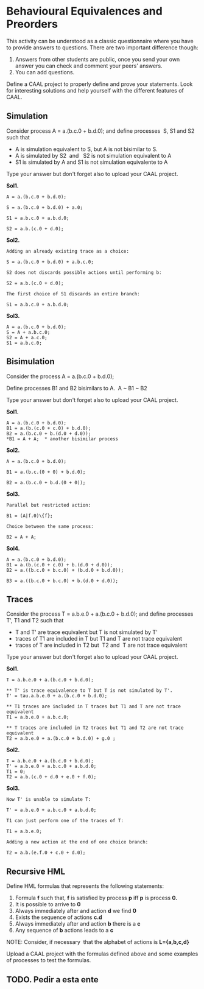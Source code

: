 # Behavioural Equivalences and Preorders

This activity can be understood as a classic questionnaire where you 
have to provide answers to questions. There are two important difference 
though:

1. Answers from other students are public, once you send your own
answer you can check and comment your peers' answers.
2. You can add questions.

Define a CAAL project to properly define and prove your statements. Look for 
interesting solutions and help yourself with the different features of 
CAAL.

## Simulation

Consider process A = a.(b.c.0 + b.d.0); and define processes  S, S1 and S2 such that

- A is simulation equivalent to S, but A is not bisimilar to S.
- A is simulated by S2  and   S2 is not simulation equivalent to A
- S1 is simulated by A and S1 is not simulation equivalente to A

Type your answer but don't forget also to upload your CAAL project.

**Sol1.**

```
A = a.(b.c.0 + b.d.0);

S = a.(b.c.0 + b.d.0) + a.0;

S1 = a.b.c.0 + a.b.d.0;

S2 = a.b.(c.0 + d.0);
```

**Sol2.**

```
Adding an already existing trace as a choice:

S = a.(b.c.0 + b.d.0) + a.b.c.0;

S2 does not discards possible actions until performing b:

S2 = a.b.(c.0 + d.0);

The first choice of S1 discards an entire branch:

S1 = a.b.c.0 + a.b.d.0;
```

**Sol3.**

```
A = a.(b.c.0 + b.d.0);
S = A + a.b.c.0;
S2 = A + a.c.0;
S1 = a.b.c.0;
```

## Bisimulation

Consider the process A = a.(b.c.0 + b.d.0);

Define processes B1 and B2 bisimilars to A.  A ~ B1 ~ B2

Type your answer but don't forget also to upload your CAAL project.

**Sol1.**

```
A = a.(b.c.0 + b.d.0);
B1 = a.(b.(c.0 + c.0) + b.d.0);
B2 = a.(b.c.0 + b.(d.0 + d.0));
*B1 = A + A;  * another bisimilar process
```

**Sol2.**

```
A = a.(b.c.0 + b.d.0);

B1 = a.(b.c.(0 + 0) + b.d.0);

B2 = a.(b.c.0 + b.d.(0 + 0));
```

**Sol3.**

```
Parallel but restricted action:

B1 = (A|f.0)\{f};

Choice between the same process:

B2 = A + A;
```

**Sol4.**

```
A = a.(b.c.0 + b.d.0);
B1 = a.(b.(c.0 + c.0) + b.(d.0 + d.0));
B2 = a.((b.c.0 + b.c.0) + (b.d.0 + b.d.0));

B3 = a.((b.c.0 + b.c.0) + b.(d.0 + d.0));
```

## Traces

Consider the process T = a.b.e.0 + a.(b.c.0 + b.d.0); and define processes T', T1 and T2 such that

- T and T' are trace equivalent but T is not simulated by T'
- traces of T1 are included in T but T1 and T are not trace equivalent
- traces of T are included in T2 but  T2 and  T are not trace equivalent

Type your answer but don't forget also to upload your CAAL project.

**Sol1.**

```
T = a.b.e.0 + a.(b.c.0 + b.d.0);

** T' is trace equivalence to T but T is not simulated by T'.
T' = tau.a.b.e.0 + a.(b.c.0 + b.d.0);

** T1 traces are included in T traces but T1 and T are not trace equivalent
T1 = a.b.e.0 + a.b.c.0;

** T traces are included in T2 traces but T1 and T2 are not trace equivalent
T2 = a.b.e.0 + a.(b.c.0 + b.d.0) + g.0 ;
```

**Sol2.**

```
T = a.b.e.0 + a.(b.c.0 + b.d.0);
T' = a.b.e.0 + a.b.c.0 + a.b.d.0;
T1 = 0;
T2 = a.b.(c.0 + d.0 + e.0 + f.0);
```

**Sol3.**

```
Now T' is unable to simulate T:

T' = a.b.e.0 + a.b.c.0 + a.b.d.0;

T1 can just perform one of the traces of T:

T1 = a.b.e.0;

Adding a new action at the end of one choice branch:

T2 = a.b.(e.f.0 + c.0 + d.0);
```

## Recursive HML

Define HML formulas that represents the following statements:

1. Formula **f** such that, **f** is satisfied by process **p** iff **p** is process **0.**
2. It is possible to arrive to **0**
3. Always immediately after and action **d** we find **0**
4. Exists the sequence of actions **c.d**
5. Always immediately after and action **b** there is a **c**
6. Any sequence of **b** actions leads to a **c**

NOTE: Consider, if necessary  that the alphabet of actions is **L={a,b,c,d}**

Upload a CAAL project with the formulas defined above and some examples of processes to test the formulas.

## TODO. Pedir a esta ente